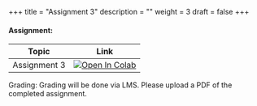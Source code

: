 +++
title = "Assignment 3"
description = ""
weight = 3
draft = false
+++

#### Assignment:

|    <center>   Topic   </center>     |   <center>  Link  </center>     |
| :--------------- |:------------|
|  Assignment 3   | [![Open In Colab](https://colab.research.google.com/assets/colab-badge.svg)](https://colab.research.google.com/github/rpi-techfundamentals/spring2019-materials/blob/master/04-viz-api-scraper/hm-03/hm03.ipynb) |

Grading:
Grading will be done via LMS.  Please upload a PDF of the completed assignment.
